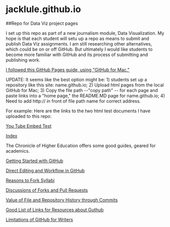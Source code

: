 # jacklule.github.io

##Repo for Data Viz project pages

I set up this repo as part of a new journalism module, Data Visualization.
My hope is that each student will setu up a repo as means to submit and publish Data Viz assignments.
I am still researching other alternatives, which could be on or off GitHub.
But ultimately I would like students to become more familiar with GitHub and its process of submitting and publishing work.

<p><a href="https://pages.github.com/"> I followed this GitHub Pages guide, using "GitHub for Mac."</a></p>

UPDATE: It seems like the best option might be: 1) students set up a repository like this site: name.github.io; 2) Upload html pages from the local GitHub for Mac; 3) Copy the file path --"copy path" -- for each page and paste links into a "home page," the README.MD page for name.github.io; 4) Need to add http:// in front of file path name for correct address.

For example: Here are the links to the two html test documents I have uploaded to this repo:

[You Tube Embed Test](http://jacklule.github.io/YouTubeEmbedTest.html)


[Index](http://jacklule.github.io/index.html)


The Chronicle of Higher Education offers some good guides, geared for academics.

[Getting Started with GitHub](http://chronicle.com/blogs/profhacker/getting-started-with-a-github-repository/47393)

[Direct Editing and Workflow in GitHub](http://chronicle.com/blogs/profhacker/direct-editing-and-zen-mode-in-github/47497)

[Reasons to Fork Syllabi](http://chronicle.com/blogs/profhacker/forking-your-syllabus/39137)

[Discussions of Forks and Pull Requests](http://chronicle.com/blogs/profhacker/forks-and-pull-requests-in-github/47753)

[Value of File and Repository History through Commits](http://chronicle.com/blogs/profhacker/file-and-repository-history-in-github/48047)

[Good List of Links for Resources about Guthub](http://chronicle.com/blogs/profhacker/resources-for-learning-git-and-github/48285)

[Limitations of GitHub for Writers](http://chronicle.com/blogs/profhacker/the-limitations-of-github-for-writers/48299)




